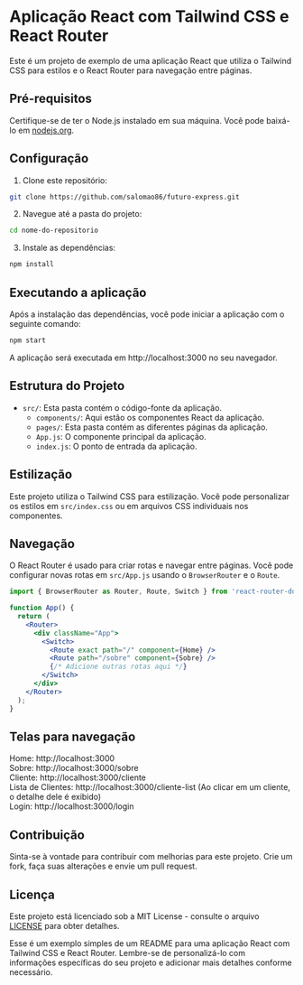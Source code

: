 # Aplicação React com Tailwind CSS e React Router

Este é um projeto de exemplo de uma aplicação React que utiliza o Tailwind CSS para estilos e o React Router para navegação entre páginas.

## Pré-requisitos

Certifique-se de ter o Node.js instalado em sua máquina. Você pode baixá-lo em [nodejs.org](https://nodejs.org/).

## Configuração

1. Clone este repositório:

```bash
git clone https://github.com/salomao86/futuro-express.git
```

2. Navegue até a pasta do projeto:

```bash
cd nome-do-repositorio
```

3. Instale as dependências:

```bash
npm install
```

## Executando a aplicação

Após a instalação das dependências, você pode iniciar a aplicação com o seguinte comando:

```bash
npm start
```

A aplicação será executada em http://localhost:3000 no seu navegador.

## Estrutura do Projeto

- `src/`: Esta pasta contém o código-fonte da aplicação.
  - `components/`: Aqui estão os componentes React da aplicação.
  - `pages/`: Esta pasta contém as diferentes páginas da aplicação.
  - `App.js`: O componente principal da aplicação.
  - `index.js`: O ponto de entrada da aplicação.

## Estilização

Este projeto utiliza o Tailwind CSS para estilização. Você pode personalizar os estilos em `src/index.css` ou em arquivos CSS individuais nos componentes.

## Navegação

O React Router é usado para criar rotas e navegar entre páginas. Você pode configurar novas rotas em `src/App.js` usando o `BrowserRouter` e o `Route`.

```jsx
import { BrowserRouter as Router, Route, Switch } from 'react-router-dom';

function App() {
  return (
    <Router>
      <div className="App">
        <Switch>
          <Route exact path="/" component={Home} />
          <Route path="/sobre" component={Sobre} />
          {/* Adicione outras rotas aqui */}
        </Switch>
      </div>
    </Router>
  );
}
```
## Telas para navegação
Home: http://localhost:3000 <br>
Sobre: http://localhost:3000/sobre <br>
Cliente: http://localhost:3000/cliente <br>
Lista de Clientes: http://localhost:3000/cliente-list (Ao clicar em um cliente, o detalhe dele é exibido)<br>
Login: http://localhost:3000/login <br>

## Contribuição

Sinta-se à vontade para contribuir com melhorias para este projeto. Crie um fork, faça suas alterações e envie um pull request.

## Licença

Este projeto está licenciado sob a MIT License - consulte o arquivo [LICENSE](LICENSE) para obter detalhes.

Esse é um exemplo simples de um README para uma aplicação React com Tailwind CSS e React Router. Lembre-se de personalizá-lo com informações específicas do seu projeto e adicionar mais detalhes conforme necessário.